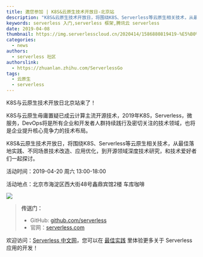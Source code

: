 ```yaml
---
title: 邀您参加 | K8S&云原生技术开放日-北京站
description: "K8S&云原生技术开放日，将围绕K8S、Serverless等云原生相关技术，从最佳落地实践、不同场景技术改造、应用优化，到开源领域深度技术研究，和技术爱好者们一起探讨。"
keywords: serverless 入门,serverless 框架,腾讯云 serverless
date: 2019-04-08
thumbnail: https://img.serverlesscloud.cn/2020414/1586880819419-%E5%B0%81%E9%9D%A2%E5%9B%BE%20%286%29.png
categories:
  - news
authors:
  - serverless 社区
authorslink:
  - https://zhuanlan.zhihu.com/ServerlessGo
tags:
  - 云原生
  - serverless
---
```


​K8S与云原生技术开放日北京站来了！


K8S与云原生毋庸置疑已成云计算主流开源技术，2019年K8S，Serverless，微服务，DevOps将是所有企业和开发者人群持续践行及密切关注的技术领域，也将是企业提升核心竞争力的技术布局。

K8S&云原生技术开放日，将围绕K8S、Serverless等云原生相关技术，从最佳落地实践、不同场景技术改造、应用优化，到开源领域深度技术研究，和技术爱好者们一起探讨。

活动时间：2019-04-20 周六 13:00-18:00

活动地点：北京市海淀区西大街48号鑫鼎宾馆2楼 车库咖啡

![](https://img.serverlesscloud.cn/qianyi/YHl6UWa9s60ic2Z2SbIdo6iarkFxmvq6dbfMHrtLiazr41Ac1ibTg0BoZlgLAZLEtbUOibISb2L5oEfNSV9arGYMzaA.jpg)

> **传送门：**
> - GitHub: [github.com/serverless](https://github.com/serverless/serverless/blob/master/README_CN.md) 
> - 官网：[serverless.com](https://serverless.com/)

欢迎访问：[Serverless 中文网](https://serverlesscloud.cn/)，您可以在 [最佳实践](https://serverlesscloud.cn/best-practice) 里体验更多关于 Serverless 应用的开发！
